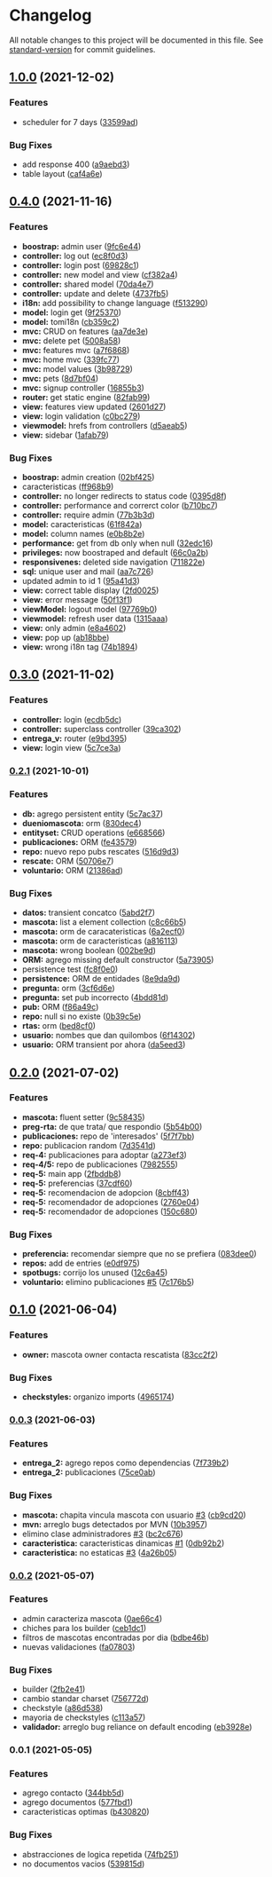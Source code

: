 # Changelog

All notable changes to this project will be documented in this file. See [standard-version](https://github.com/conventional-changelog/standard-version) for commit guidelines.

## [1.0.0](https://github.com/dds-utn/2021-vi-no-grupo-23/compare/v0.4.0...v1.0.0) (2021-12-02)


### Features

* scheduler for 7 days ([33599ad](https://github.com/dds-utn/2021-vi-no-grupo-23/commit/33599ad5d786a6ed5f46ca5b5ea7a1349bd8336a))


### Bug Fixes

* add response 400 ([a9aebd3](https://github.com/dds-utn/2021-vi-no-grupo-23/commit/a9aebd34e441e6c211cfc34bda82556be1cf0a19))
* table layout ([caf4a6e](https://github.com/dds-utn/2021-vi-no-grupo-23/commit/caf4a6e0947de8151c698d741b7030e5fd56bfff))

## [0.4.0](https://github.com/dds-utn/2021-vi-no-grupo-23/compare/v0.3.0...v0.4.0) (2021-11-16)


### Features

* **boostrap:** admin user ([9fc6e44](https://github.com/dds-utn/2021-vi-no-grupo-23/commit/9fc6e44f3b0075d5eb43aebd70605907565cf596))
* **controller:** log out ([ec8f0d3](https://github.com/dds-utn/2021-vi-no-grupo-23/commit/ec8f0d3d2706587a587849c9ca4401f10f42ec68))
* **controller:** login post ([69828c1](https://github.com/dds-utn/2021-vi-no-grupo-23/commit/69828c15111b6c90eb7885c4db17da3ebbdae5b0))
* **controller:** new model and view ([cf382a4](https://github.com/dds-utn/2021-vi-no-grupo-23/commit/cf382a473e647dd0a4ea84aefc289afad04cb068))
* **controller:** shared model ([70da4e7](https://github.com/dds-utn/2021-vi-no-grupo-23/commit/70da4e77c791b74a5735685c4b2069810f4aa902))
* **controller:** update and delete ([4737fb5](https://github.com/dds-utn/2021-vi-no-grupo-23/commit/4737fb545f66f549398fd6b6519c18f6a2aacc03))
* **i18n:** add possibility to  change language ([f513290](https://github.com/dds-utn/2021-vi-no-grupo-23/commit/f51329078898be3c07ab66246e556da697f6b5eb))
* **model:** login get ([9f25370](https://github.com/dds-utn/2021-vi-no-grupo-23/commit/9f25370bd286e6c3012a3bff81bce2791fbc3564))
* **model:** tomi18n ([cb359c2](https://github.com/dds-utn/2021-vi-no-grupo-23/commit/cb359c2efbbcd7a6bc46a9ebd633709f93f65c6f))
* **mvc:** CRUD on features ([aa7de3e](https://github.com/dds-utn/2021-vi-no-grupo-23/commit/aa7de3e9803c45e7d8c4f1386fa8320baaf5dd5c))
* **mvc:** delete pet ([5008a58](https://github.com/dds-utn/2021-vi-no-grupo-23/commit/5008a583acca6076a1f4ea3f99b2a043fb100cbd))
* **mvc:** features mvc ([a7f6868](https://github.com/dds-utn/2021-vi-no-grupo-23/commit/a7f68683284c29e1bb992b5447116ae75c25e2df))
* **mvc:** home mvc ([339fc77](https://github.com/dds-utn/2021-vi-no-grupo-23/commit/339fc77461a3a12e38d028a8e9c6b197e81ac338))
* **mvc:** model values ([3b98729](https://github.com/dds-utn/2021-vi-no-grupo-23/commit/3b98729627d4916becaf4febc732a0e80294dada))
* **mvc:** pets ([8d7bf04](https://github.com/dds-utn/2021-vi-no-grupo-23/commit/8d7bf04591156899bb135e397ee24f6ee670b6d6))
* **mvc:** signup controller ([16855b3](https://github.com/dds-utn/2021-vi-no-grupo-23/commit/16855b34f592cfaf043a73792aa505d74d4a168a))
* **router:** get static engine ([82fab99](https://github.com/dds-utn/2021-vi-no-grupo-23/commit/82fab997fa6ff6457121fa2f0dd68eadea56485e))
* **view:** features view updated ([2601d27](https://github.com/dds-utn/2021-vi-no-grupo-23/commit/2601d27fe187943999675aec5a9cf4542d32d70a))
* **view:** login validation ([c0bc279](https://github.com/dds-utn/2021-vi-no-grupo-23/commit/c0bc279ea1f878f9126cbfc3b625daa27c9a6cc7))
* **viewmodel:** hrefs from controllers ([d5aeab5](https://github.com/dds-utn/2021-vi-no-grupo-23/commit/d5aeab54ce90db481011619e688a98bc145bc41a))
* **view:** sidebar ([1afab79](https://github.com/dds-utn/2021-vi-no-grupo-23/commit/1afab794ea770a971914d01ebf516f352522b612))


### Bug Fixes

* **boostrap:** admin creation ([02bf425](https://github.com/dds-utn/2021-vi-no-grupo-23/commit/02bf4257e0254d2097e116f3c9695369a55ea3d2))
* caracteristicas ([ff968b9](https://github.com/dds-utn/2021-vi-no-grupo-23/commit/ff968b9e5e7c0261521b42eeb38ab42efe6cf924))
* **controller:** no longer redirects to status code ([0395d8f](https://github.com/dds-utn/2021-vi-no-grupo-23/commit/0395d8fc1f6eb1b306902d9115b9778e0bb24f49))
* **controller:** performance and correrct color ([b710bc7](https://github.com/dds-utn/2021-vi-no-grupo-23/commit/b710bc708c8706846911918c4527783c92acb841))
* **controller:** require admin ([77b3b3d](https://github.com/dds-utn/2021-vi-no-grupo-23/commit/77b3b3d8166ad3706caf52ce8675e95e5b4cb25e))
* **model:** caracteristicas ([61f842a](https://github.com/dds-utn/2021-vi-no-grupo-23/commit/61f842a2f11ef3688fa07a051cc7a66513fb62ee))
* **model:** column names ([e0b8b2e](https://github.com/dds-utn/2021-vi-no-grupo-23/commit/e0b8b2ed45891d8f4282a1ed48947ff503ad224f))
* **performance:** get from db only when null ([32edc16](https://github.com/dds-utn/2021-vi-no-grupo-23/commit/32edc16778fac428479a13313f7596ee5cb17bca))
* **privileges:** now boostraped and default ([66c0a2b](https://github.com/dds-utn/2021-vi-no-grupo-23/commit/66c0a2b33316a086656e609a43f66651ae8fdbdb))
* **responsivenes:** deleted side navigation ([711822e](https://github.com/dds-utn/2021-vi-no-grupo-23/commit/711822eb6c4343bfdc3462f3731cd8ec21c647a6))
* **sql:** unique user and mail ([aa7c726](https://github.com/dds-utn/2021-vi-no-grupo-23/commit/aa7c7261c67276ae717c95326ab8b8a803332c1b))
* updated admin to id 1 ([95a41d3](https://github.com/dds-utn/2021-vi-no-grupo-23/commit/95a41d381c05fcc30c3ff3278b9b44b0b26e4bea))
* **view:** correct table display ([2fd0025](https://github.com/dds-utn/2021-vi-no-grupo-23/commit/2fd00257dd08bbe8dc13f8dabffbc6c6320be725))
* **view:** error message ([50f13f1](https://github.com/dds-utn/2021-vi-no-grupo-23/commit/50f13f13b40e5a8f8fe18e42b955f57562928ae3))
* **viewModel:** logout model ([97769b0](https://github.com/dds-utn/2021-vi-no-grupo-23/commit/97769b0b4c1e69f06316c9e8af8cb10e007f87d1))
* **viewmodel:** refresh user data ([1315aaa](https://github.com/dds-utn/2021-vi-no-grupo-23/commit/1315aaa9cfc1e54a837164b01fc3a4fa5e25d345))
* **view:** only admin ([e8a4602](https://github.com/dds-utn/2021-vi-no-grupo-23/commit/e8a460295e668f745ff9967baf864475fbe181ca))
* **view:** pop up ([ab18bbe](https://github.com/dds-utn/2021-vi-no-grupo-23/commit/ab18bbe22f7612082c4d26cc54b7515069f2af1b))
* **view:** wrong i18n tag ([74b1894](https://github.com/dds-utn/2021-vi-no-grupo-23/commit/74b1894eecb1bb8ccd803e9eb987cfc9f82062b5))

## [0.3.0](https://github.com/dds-utn/2021-vi-no-grupo-23/compare/v0.2.1...v0.3.0) (2021-11-02)


### Features

* **controller:** login ([ecdb5dc](https://github.com/dds-utn/2021-vi-no-grupo-23/commit/ecdb5dc5c506b3ed5253f202d32cc89ed96cffb0))
* **controller:** superclass controller ([39ca302](https://github.com/dds-utn/2021-vi-no-grupo-23/commit/39ca302fb5dafecd9cb508a29e317dcb27cc9132))
* **entrega_v:** router ([e9bd395](https://github.com/dds-utn/2021-vi-no-grupo-23/commit/e9bd3959eaefd28d8ec28805b79ceef0073a1f3a))
* **view:** login view ([5c7ce3a](https://github.com/dds-utn/2021-vi-no-grupo-23/commit/5c7ce3ae379fc88de28f24f0992cdaec584c91f2))

### [0.2.1](https://github.com/dds-utn/2021-vi-no-grupo-23/compare/v0.2.0...v0.2.1) (2021-10-01)


### Features

* **db:** agrego persistent entity ([5c7ac37](https://github.com/dds-utn/2021-vi-no-grupo-23/commit/5c7ac3708153dbce74f70bf114625a3faa113936))
* **dueniomascota:** orm ([830dec4](https://github.com/dds-utn/2021-vi-no-grupo-23/commit/830dec4c742a857eeefc84a579bd44da3d72cbc0))
* **entityset:** CRUD operations ([e668566](https://github.com/dds-utn/2021-vi-no-grupo-23/commit/e668566fa336c8c331458ccd4e9c7a0cf9d5816c))
* **publicaciones:** ORM ([fe43579](https://github.com/dds-utn/2021-vi-no-grupo-23/commit/fe43579925b5849759a02198eac976bad1ad0f0e))
* **repo:** nuevo repo pubs rescates ([516d9d3](https://github.com/dds-utn/2021-vi-no-grupo-23/commit/516d9d3736be8fc0b6b513c636db00c8ed49c1d0))
* **rescate:** ORM ([50706e7](https://github.com/dds-utn/2021-vi-no-grupo-23/commit/50706e747d967f6aada54692fc33fd307112d224))
* **voluntario:** ORM ([21386ad](https://github.com/dds-utn/2021-vi-no-grupo-23/commit/21386ad0ca0b452f187fdd9eb62092fdae1ed54a))


### Bug Fixes

* **datos:** transient concatco ([5abd2f7](https://github.com/dds-utn/2021-vi-no-grupo-23/commit/5abd2f72802bcc5d7cf822315b3affe34e0eb4a8))
* **mascota:** list<string> a element collection ([c8c66b5](https://github.com/dds-utn/2021-vi-no-grupo-23/commit/c8c66b5ee5f341110a35af646a2259b04ab9854d))
* **mascota:** orm de caracateristicas ([6a2ecf0](https://github.com/dds-utn/2021-vi-no-grupo-23/commit/6a2ecf05ea989cfe129f26f191baa4cde3dbfeef))
* **mascota:** orm de caracteristicas ([a816113](https://github.com/dds-utn/2021-vi-no-grupo-23/commit/a816113bb13f0154189d1c2fcb963943a3f0832d))
* **mascota:** wrong boolean ([002be9d](https://github.com/dds-utn/2021-vi-no-grupo-23/commit/002be9d67084ad54a0308e09d555aef5eddd19ff))
* **ORM:** agrego missing default constructor ([5a73905](https://github.com/dds-utn/2021-vi-no-grupo-23/commit/5a73905fcb3cebfacd6602a0cc010faad1fcd276))
* persistence test ([fc8f0e0](https://github.com/dds-utn/2021-vi-no-grupo-23/commit/fc8f0e08ac2ee163f5b36156fd170fa5f60cd6d5))
* **persistence:** ORM de entidades ([8e9da9d](https://github.com/dds-utn/2021-vi-no-grupo-23/commit/8e9da9dca6a27b7e0d02314115d175ce2923dac4))
* **pregunta:** orm ([3cf6d6e](https://github.com/dds-utn/2021-vi-no-grupo-23/commit/3cf6d6e8f7ed564a2775ad1f4b9b29e5b05acde1))
* **pregunta:** set pub incorrecto ([4bdd81d](https://github.com/dds-utn/2021-vi-no-grupo-23/commit/4bdd81d0512b80998aadbbc3f47cd28c238249be))
* **pub:** ORM ([f86a49c](https://github.com/dds-utn/2021-vi-no-grupo-23/commit/f86a49cbacfc9d630c349e343445884344a6f2de))
* **repo:** null si no existe ([0b39c5e](https://github.com/dds-utn/2021-vi-no-grupo-23/commit/0b39c5eb8116b8528aa26f1c8094f1f3fa2c287d))
* **rtas:** orm ([bed8cf0](https://github.com/dds-utn/2021-vi-no-grupo-23/commit/bed8cf09776cd347651e3188438681578c6b2fc2))
* **usuario:** nombes que dan quilombos ([6f14302](https://github.com/dds-utn/2021-vi-no-grupo-23/commit/6f14302d1531ed5e5c43c301f535246b73e9f536))
* **usuario:** ORM transient por ahora ([da5eed3](https://github.com/dds-utn/2021-vi-no-grupo-23/commit/da5eed3810d5f2ab588737fba7cf20db0edb2f98))

## [0.2.0](https://github.com/dds-utn/2021-vi-no-grupo-23/compare/v0.1.0...v0.2.0) (2021-07-02)


### Features

* **mascota:** fluent setter ([9c58435](https://github.com/dds-utn/2021-vi-no-grupo-23/commit/9c584350f5bbe83f28d590018f6de419ebfaf5ed))
* **preg-rta:** de que trata/ que respondio ([5b54b00](https://github.com/dds-utn/2021-vi-no-grupo-23/commit/5b54b0005c6d28035a0974ea19290d1eff79de5e))
* **publicaciones:** repo de 'interesados' ([5f7f7bb](https://github.com/dds-utn/2021-vi-no-grupo-23/commit/5f7f7bbbc4cf26b10e67108a7efffe32b16872fe))
* **repo:** publicacion random ([7d3541d](https://github.com/dds-utn/2021-vi-no-grupo-23/commit/7d3541d21c8fafeafb9802a298f842a8673a118a))
* **req-4:**  publicaciones para adoptar ([a273ef3](https://github.com/dds-utn/2021-vi-no-grupo-23/commit/a273ef34aedd0c537f180560be4615c1b6f61ff0))
* **req-4/5:** repo de publicaciones ([7982555](https://github.com/dds-utn/2021-vi-no-grupo-23/commit/7982555fff4d845edf7a0d168ccd3bc4b5e53407))
* **req-5:** main app ([2fbddb8](https://github.com/dds-utn/2021-vi-no-grupo-23/commit/2fbddb8c70d1c4fcdcddf58121e606967490d7e4))
* **req-5:** preferencias ([37cdf60](https://github.com/dds-utn/2021-vi-no-grupo-23/commit/37cdf607c3ef77c523f1a779d7ecf60d44339163))
* **req-5:** recomendacion de adopcion ([8cbff43](https://github.com/dds-utn/2021-vi-no-grupo-23/commit/8cbff436185b60af04f2a90edf15eecafae6b685))
* **req-5:** recomendador de adopciones ([2760e04](https://github.com/dds-utn/2021-vi-no-grupo-23/commit/2760e04617a7403c968f403c02f9b96e7de05931))
* **req-5:** recomendador de adopciones ([150c680](https://github.com/dds-utn/2021-vi-no-grupo-23/commit/150c680e9ff67aef660fd6edbfe7566b1e172bc1))


### Bug Fixes

* **preferencia:** recomendar siempre que no se prefiera ([083dee0](https://github.com/dds-utn/2021-vi-no-grupo-23/commit/083dee0bddf116111e8f721351e09303dfcc32f8))
* **repos:** add de entries ([e0df975](https://github.com/dds-utn/2021-vi-no-grupo-23/commit/e0df97554db3e7a877c6a3128c85cde3e9fbb2d3))
* **spotbugs:** corrijo los unused ([12c6a45](https://github.com/dds-utn/2021-vi-no-grupo-23/commit/12c6a45d542daee5095e6d5579e9264ced666472))
* **voluntario:** elimino publicaciones [#5](https://github.com/dds-utn/2021-vi-no-grupo-23/issues/5) ([7c176b5](https://github.com/dds-utn/2021-vi-no-grupo-23/commit/7c176b5cd10f1ba10bd980a77a826872d0acecb8))

## [0.1.0](https://github.com/dds-utn/2021-vi-no-grupo-23/compare/v0.0.3...v0.1.0) (2021-06-04)


### Features

* **owner:** mascota owner contacta rescatista ([83cc2f2](https://github.com/dds-utn/2021-vi-no-grupo-23/commit/83cc2f2416700960f6caf18cb066627e2999cf43))


### Bug Fixes

* **checkstyles:** organizo imports ([4965174](https://github.com/dds-utn/2021-vi-no-grupo-23/commit/4965174550639e538c81622f61540af6263ca259))

### [0.0.3](https://github.com/dds-utn/2021-vi-no-grupo-23/compare/v0.0.2...v0.0.3) (2021-06-03)


### Features

* **entrega_2:** agrego repos como dependencias ([7f739b2](https://github.com/dds-utn/2021-vi-no-grupo-23/commit/7f739b239dca7a4db16e957670603390e2e64b0c))
* **entrega_2:** publicaciones ([75ce0ab](https://github.com/dds-utn/2021-vi-no-grupo-23/commit/75ce0ab4c71324de8b09812c64dd15f7158534de))


### Bug Fixes

* **mascota:** chapita vincula mascota con usuario [#3](https://github.com/dds-utn/2021-vi-no-grupo-23/issues/3) ([cb9cd20](https://github.com/dds-utn/2021-vi-no-grupo-23/commit/cb9cd202e073f26a11f9a15dc9a0f103e09ec851))
* **mvn:** arreglo bugs detectados por MVN ([10b3957](https://github.com/dds-utn/2021-vi-no-grupo-23/commit/10b3957535721072da5b07421336f69c41a90031))
* elimino clase administradores [#3](https://github.com/dds-utn/2021-vi-no-grupo-23/issues/3) ([bc2c676](https://github.com/dds-utn/2021-vi-no-grupo-23/commit/bc2c6768d8a949accd166ce996b265ee46e50bec))
* **caracteristica:** caracteristicas dinamicas [#1](https://github.com/dds-utn/2021-vi-no-grupo-23/issues/1) ([0db92b2](https://github.com/dds-utn/2021-vi-no-grupo-23/commit/0db92b2a7f5521e9c130720b8b8d24a1a8245071))
* **caracteristica:** no estaticas [#3](https://github.com/dds-utn/2021-vi-no-grupo-23/issues/3) ([4a26b05](https://github.com/dds-utn/2021-vi-no-grupo-23/commit/4a26b059ee0d7a135782e6064f744537ffcd4370))

### [0.0.2](https://github.com/dds-utn/2021-vi-no-grupo-23/compare/v0.0.1...v0.0.2) (2021-05-07)


### Features

* admin caracteriza mascota ([0ae66c4](https://github.com/dds-utn/2021-vi-no-grupo-23/commit/0ae66c4518b87b6b7f5712cffad8543c5578cc57))
* chiches para los builder ([ceb1dc1](https://github.com/dds-utn/2021-vi-no-grupo-23/commit/ceb1dc1b70c8c676aa45ac5fd8e8adc14b19dfd3))
* filtros de mascotas encontradas  por dia ([bdbe46b](https://github.com/dds-utn/2021-vi-no-grupo-23/commit/bdbe46b931b24176fbb1757938bbbade0eb14969))
* nuevas validaciones ([fa07803](https://github.com/dds-utn/2021-vi-no-grupo-23/commit/fa0780336d02f068a2d5e11f1df3bbcf55e642ae))


### Bug Fixes

* builder ([2fb2e41](https://github.com/dds-utn/2021-vi-no-grupo-23/commit/2fb2e419f312ecdf1e91d65c154c8bb14a6b3b49))
* cambio standar charset ([756772d](https://github.com/dds-utn/2021-vi-no-grupo-23/commit/756772dc736639278ee43dbfc4f533a62aed483d))
* checkstyle ([a86d538](https://github.com/dds-utn/2021-vi-no-grupo-23/commit/a86d538b135dd04a36c3702446f1d990ee350d89))
* mayoria de checkstyles ([c113a57](https://github.com/dds-utn/2021-vi-no-grupo-23/commit/c113a57741ef78cda0958a85558d96cfaf86898b))
* **validador:** arreglo bug reliance on default encoding ([eb3928e](https://github.com/dds-utn/2021-vi-no-grupo-23/commit/eb3928e4a224681fb635ebb5db5c439f2f5b450d))

### 0.0.1 (2021-05-05)


### Features

* agrego contacto ([344bb5d](https://github.com/dds-utn/2021-vi-no-grupo-23/commit/344bb5d844ef28db8831d667d20f1660311079e4))
* agrego documentos ([577fbd1](https://github.com/dds-utn/2021-vi-no-grupo-23/commit/577fbd1629f21259058cd16ebaa5d56c2ce8732f))
* caracteristicas optimas ([b430820](https://github.com/dds-utn/2021-vi-no-grupo-23/commit/b43082016b74b86e2906d3a9ac33766a7769b216))


### Bug Fixes

* abstracciones de logica repetida ([74fb251](https://github.com/dds-utn/2021-vi-no-grupo-23/commit/74fb251c9be7c8c0809dcd0b3197a686624c3f08))
* no documentos vacios ([539815d](https://github.com/dds-utn/2021-vi-no-grupo-23/commit/539815de128937adb61c681e981768e4cdf22767))
